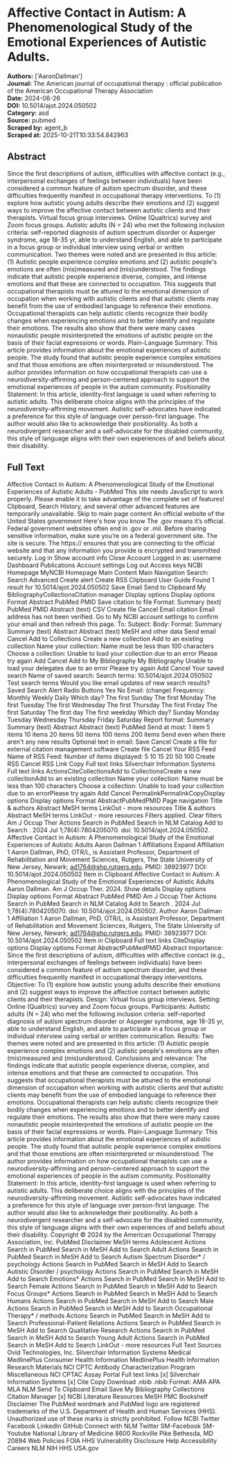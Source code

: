 # Affective Contact in Autism: A Phenomenological Study of the Emotional Experiences of Autistic Adults.

**Authors:** ['AaronDallman']  
**Journal:** The American journal of occupational therapy : official publication of the American Occupational Therapy Association  
**Date:** 2024-06-26  
**DOI:** 10.5014/ajot.2024.050502  
**Category:** asd  
**Source:** pubmed  
**Scraped by:** agent_b  
**Scraped at:** 2025-10-21T10:33:54.842963  

## Abstract

Since the first descriptions of autism, difficulties with affective contact (e.g., interpersonal exchanges of feelings between individuals) have been considered a common feature of autism spectrum disorder, and these difficulties frequently manifest in occupational therapy interventions.
To (1) explore how autistic young adults describe their emotions and (2) suggest ways to improve the affective contact between autistic clients and their therapists.
Virtual focus group interviews.
Online (Qualtrics) survey and Zoom focus groups.
Autistic adults (N = 24) who met the following inclusion criteria: self-reported diagnosis of autism spectrum disorder or Asperger syndrome, age 18-35 yr, able to understand English, and able to participate in a focus group or individual interview using verbal or written communication.
Two themes were noted and are presented in this article: (1) Autistic people experience complex emotions and (2) autistic people's emotions are often (mis)measured and (mis)understood.
The findings indicate that autistic people experience diverse, complex, and intense emotions and that these are connected to occupation. This suggests that occupational therapists must be attuned to the emotional dimension of occupation when working with autistic clients and that autistic clients may benefit from the use of embodied language to reference their emotions. Occupational therapists can help autistic clients recognize their bodily changes when experiencing emotions and to better identify and regulate their emotions. The results also show that there were many cases nonautistic people misinterpreted the emotions of autistic people on the basis of their facial expressions or words. Plain-Language Summary: This article provides information about the emotional experiences of autistic people. The study found that autistic people experience complex emotions and that those emotions are often misinterpreted or misunderstood. The author provides information on how occupational therapists can use a neurodiversity-affirming and person-centered approach to support the emotional experiences of people in the autism community. Positionality Statement: In this article, identity-first language is used when referring to autistic adults. This deliberate choice aligns with the principles of the neurodiversity-affirming movement. Autistic self-advocates have indicated a preference for this style of language over person-first language. The author would also like to acknowledge their positionality. As both a neurodivergent researcher and a self-advocate for the disabled community, this style of language aligns with their own experiences of and beliefs about their disability.

## Full Text

Affective Contact in Autism: A Phenomenological Study of the Emotional Experiences of Autistic Adults - PubMed This site needs JavaScript to work properly. Please enable it to take advantage of the complete set of features! Clipboard, Search History, and several other advanced features are temporarily unavailable. Skip to main page content An official website of the United States government Here's how you know The .gov means it’s official. Federal government websites often end in .gov or .mil. Before sharing sensitive information, make sure you’re on a federal government site. The site is secure. The https:// ensures that you are connecting to the official website and that any information you provide is encrypted and transmitted securely. Log in Show account info Close Account Logged in as: username Dashboard Publications Account settings Log out Access keys NCBI Homepage MyNCBI Homepage Main Content Main Navigation Search: Search Advanced Create alert Create RSS Clipboard User Guide Found 1 result for 10.5014/ajot.2024.050502 Save Email Send to Clipboard My BibliographyCollectionsCitation manager Display options Display options Format Abstract PubMed PMID Save citation to file Format: Summary (text) PubMed PMID Abstract (text) CSV Create file Cancel Email citation Email address has not been verified. Go to My NCBI account settings to confirm your email and then refresh this page. To: Subject: Body: Format: Summary Summary (text) Abstract Abstract (text) MeSH and other data Send email Cancel Add to Collections Create a new collection Add to an existing collection Name your collection: Name must be less than 100 characters Choose a collection: Unable to load your collection due to an error Please try again Add Cancel Add to My Bibliography My Bibliography Unable to load your delegates due to an error Please try again Add Cancel Your saved search Name of saved search: Search terms: 10.5014/ajot.2024.050502 Test search terms Would you like email updates of new search results? Saved Search Alert Radio Buttons Yes No Email: (change) Frequency: Monthly Weekly Daily Which day? The first Sunday The first Monday The first Tuesday The first Wednesday The first Thursday The first Friday The first Saturday The first day The first weekday Which day? Sunday Monday Tuesday Wednesday Thursday Friday Saturday Report format: Summary Summary (text) Abstract Abstract (text) PubMed Send at most: 1 item 5 items 10 items 20 items 50 items 100 items 200 items Send even when there aren't any new results Optional text in email: Save Cancel Create a file for external citation management software Create file Cancel Your RSS Feed Name of RSS Feed: Number of items displayed: 5 10 15 20 50 100 Create RSS Cancel RSS Link Copy Full text links Silverchair Information Systems Full text links ActionsCiteCollectionsAdd to CollectionsCreate a new collectionAdd to an existing collection Name your collection: Name must be less than 100 characters Choose a collection: Unable to load your collection due to an errorPlease try again Add Cancel PermalinkPermalinkCopyDisplay options Display options Format AbstractPubMedPMID Page navigation Title & authors Abstract MeSH terms LinkOut - more resources Title & authors Abstract MeSH terms LinkOut - more resources Filters applied. Clear filters Am J Occup Ther Actions Search in PubMed Search in NLM Catalog Add to Search . 2024 Jul 1;78(4):7804205070. doi: 10.5014/ajot.2024.050502. Affective Contact in Autism: A Phenomenological Study of the Emotional Experiences of Autistic Adults Aaron Dallman 1 Affiliations Expand Affiliation 1 Aaron Dallman, PhD, OTR/L, is Assistant Professor, Department of Rehabilitation and Movement Sciences, Rutgers, The State University of New Jersey, Newark; ad1764@shp.rutgers.edu. PMID: 38923977 DOI: 10.5014/ajot.2024.050502 Item in Clipboard Affective Contact in Autism: A Phenomenological Study of the Emotional Experiences of Autistic Adults Aaron Dallman. Am J Occup Ther. 2024. Show details Display options Display options Format Abstract PubMed PMID Am J Occup Ther Actions Search in PubMed Search in NLM Catalog Add to Search . 2024 Jul 1;78(4):7804205070. doi: 10.5014/ajot.2024.050502. Author Aaron Dallman 1 Affiliation 1 Aaron Dallman, PhD, OTR/L, is Assistant Professor, Department of Rehabilitation and Movement Sciences, Rutgers, The State University of New Jersey, Newark; ad1764@shp.rutgers.edu. PMID: 38923977 DOI: 10.5014/ajot.2024.050502 Item in Clipboard Full text links CiteDisplay options Display options Format AbstractPubMedPMID Abstract Importance: Since the first descriptions of autism, difficulties with affective contact (e.g., interpersonal exchanges of feelings between individuals) have been considered a common feature of autism spectrum disorder, and these difficulties frequently manifest in occupational therapy interventions. Objective: To (1) explore how autistic young adults describe their emotions and (2) suggest ways to improve the affective contact between autistic clients and their therapists. Design: Virtual focus group interviews. Setting: Online (Qualtrics) survey and Zoom focus groups. Participants: Autistic adults (N = 24) who met the following inclusion criteria: self-reported diagnosis of autism spectrum disorder or Asperger syndrome, age 18-35 yr, able to understand English, and able to participate in a focus group or individual interview using verbal or written communication. Results: Two themes were noted and are presented in this article: (1) Autistic people experience complex emotions and (2) autistic people's emotions are often (mis)measured and (mis)understood. Conclusions and relevance: The findings indicate that autistic people experience diverse, complex, and intense emotions and that these are connected to occupation. This suggests that occupational therapists must be attuned to the emotional dimension of occupation when working with autistic clients and that autistic clients may benefit from the use of embodied language to reference their emotions. Occupational therapists can help autistic clients recognize their bodily changes when experiencing emotions and to better identify and regulate their emotions. The results also show that there were many cases nonautistic people misinterpreted the emotions of autistic people on the basis of their facial expressions or words. Plain-Language Summary: This article provides information about the emotional experiences of autistic people. The study found that autistic people experience complex emotions and that those emotions are often misinterpreted or misunderstood. The author provides information on how occupational therapists can use a neurodiversity-affirming and person-centered approach to support the emotional experiences of people in the autism community. Positionality Statement: In this article, identity-first language is used when referring to autistic adults. This deliberate choice aligns with the principles of the neurodiversity-affirming movement. Autistic self-advocates have indicated a preference for this style of language over person-first language. The author would also like to acknowledge their positionality. As both a neurodivergent researcher and a self-advocate for the disabled community, this style of language aligns with their own experiences of and beliefs about their disability. Copyright © 2024 by the American Occupational Therapy Association, Inc. PubMed Disclaimer MeSH terms Adolescent Actions Search in PubMed Search in MeSH Add to Search Adult Actions Search in PubMed Search in MeSH Add to Search Autism Spectrum Disorder* / psychology Actions Search in PubMed Search in MeSH Add to Search Autistic Disorder / psychology Actions Search in PubMed Search in MeSH Add to Search Emotions* Actions Search in PubMed Search in MeSH Add to Search Female Actions Search in PubMed Search in MeSH Add to Search Focus Groups* Actions Search in PubMed Search in MeSH Add to Search Humans Actions Search in PubMed Search in MeSH Add to Search Male Actions Search in PubMed Search in MeSH Add to Search Occupational Therapy* / methods Actions Search in PubMed Search in MeSH Add to Search Professional-Patient Relations Actions Search in PubMed Search in MeSH Add to Search Qualitative Research Actions Search in PubMed Search in MeSH Add to Search Young Adult Actions Search in PubMed Search in MeSH Add to Search LinkOut - more resources Full Text Sources Ovid Technologies, Inc. Silverchair Information Systems Medical MedlinePlus Consumer Health Information MedlinePlus Health Information Research Materials NCI CPTC Antibody Characterization Program Miscellaneous NCI CPTAC Assay Portal Full text links [x] Silverchair Information Systems [x] Cite Copy Download .nbib .nbib Format: AMA APA MLA NLM Send To Clipboard Email Save My Bibliography Collections Citation Manager [x] NCBI Literature Resources MeSH PMC Bookshelf Disclaimer The PubMed wordmark and PubMed logo are registered trademarks of the U.S. Department of Health and Human Services (HHS). Unauthorized use of these marks is strictly prohibited. Follow NCBI Twitter Facebook LinkedIn GitHub Connect with NLM Twitter SM-Facebook SM-Youtube National Library of Medicine 8600 Rockville Pike Bethesda, MD 20894 Web Policies FOIA HHS Vulnerability Disclosure Help Accessibility Careers NLM NIH HHS USA.gov
